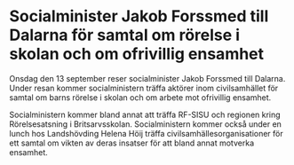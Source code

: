 # Socialminister Jakob Forssmed till Dalarna för samtal om rörelse i skolan och om ofrivillig ensamhet

Onsdag den 13 september reser socialminister Jakob Forssmed till Dalarna. Under resan kommer socialministern träffa aktörer inom civilsamhället för samtal om barns rörelse i skolan och om arbete mot ofrivillig ensamhet.

Socialministern kommer bland annat att träffa RF-SISU och regionen kring Rörelsesatsning i Britsarvsskolan. Socialministern kommer också under en lunch hos Landshövding Helena Höij träffa civilsamhällesorganisationer för ett samtal om vikten av deras insatser för att bland annat motverka ensamhet.
